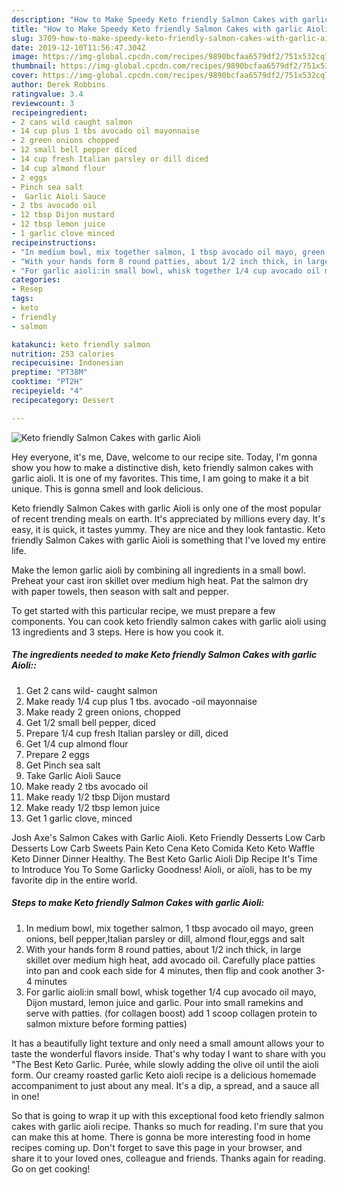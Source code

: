 ```yaml
---
description: "How to Make Speedy Keto friendly Salmon Cakes with garlic Aioli"
title: "How to Make Speedy Keto friendly Salmon Cakes with garlic Aioli"
slug: 3709-how-to-make-speedy-keto-friendly-salmon-cakes-with-garlic-aioli
date: 2019-12-10T11:56:47.304Z
image: https://img-global.cpcdn.com/recipes/9890bcfaa6579df2/751x532cq70/keto-friendly-salmon-cakes-with-garlic-aioli-recipe-main-photo.jpg
thumbnail: https://img-global.cpcdn.com/recipes/9890bcfaa6579df2/751x532cq70/keto-friendly-salmon-cakes-with-garlic-aioli-recipe-main-photo.jpg
cover: https://img-global.cpcdn.com/recipes/9890bcfaa6579df2/751x532cq70/keto-friendly-salmon-cakes-with-garlic-aioli-recipe-main-photo.jpg
author: Derek Robbins
ratingvalue: 3.4
reviewcount: 3
recipeingredient:
- 2 cans wild caught salmon
- 14 cup plus 1 tbs avocado oil mayonnaise
- 2 green onions chopped
- 12 small bell pepper diced
- 14 cup fresh Italian parsley or dill diced
- 14 cup almond flour
- 2 eggs
- Pinch sea salt
-  Garlic Aioli Sauce
- 2 tbs avocado oil
- 12 tbsp Dijon mustard
- 12 tbsp lemon juice
- 1 garlic clove minced
recipeinstructions:
- "In medium bowl, mix together salmon, 1 tbsp avocado oil mayo, green onions, bell pepper,Italian parsley or dill, almond flour,eggs and salt"
- "With your hands form 8 round patties, about 1/2 inch thick, in large skillet over medium high heat, add avocado oil. Carefully place patties into pan and cook each side for 4 minutes, then flip and cook another 3-4 minutes"
- "For garlic aioli:in small bowl, whisk together 1/4 cup avocado oil mayo, Dijon mustard, lemon juice and garlic. Pour into small ramekins and serve with patties. (for collagen boost) add 1 scoop collagen protein to salmon mixture before forming patties)"
categories:
- Resep
tags:
- keto
- friendly
- salmon

katakunci: keto friendly salmon
nutrition: 253 calories
recipecuisine: Indonesian
preptime: "PT38M"
cooktime: "PT2H"
recipeyield: "4"
recipecategory: Dessert

---
```



![Keto friendly Salmon Cakes with garlic Aioli](https://img-global.cpcdn.com/recipes/9890bcfaa6579df2/751x532cq70/keto-friendly-salmon-cakes-with-garlic-aioli-recipe-main-photo.jpg)

Hey everyone, it's me, Dave, welcome to our recipe site. Today, I'm gonna show you how to make a distinctive dish, keto friendly salmon cakes with garlic aioli. It is one of my favorites. This time, I am going to make it a bit unique. This is gonna smell and look delicious.

Keto friendly Salmon Cakes with garlic Aioli is only one of the most popular of recent trending meals on earth. It's appreciated by millions every day. It's easy, it is quick, it tastes yummy. They are nice and they look fantastic. Keto friendly Salmon Cakes with garlic Aioli is something that I've loved my entire life.

Make the lemon garlic aioli by combining all ingredients in a small bowl. Preheat your cast iron skillet over medium high heat. Pat the salmon dry with paper towels, then season with salt and pepper.


To get started with this particular recipe, we must prepare a few components. You can cook keto friendly salmon cakes with garlic aioli using 13 ingredients and 3 steps. Here is how you cook it.

##### The ingredients needed to make Keto friendly Salmon Cakes with garlic Aioli::

1. Get 2 cans wild- caught salmon
1. Make ready 1/4 cup plus 1 tbs. avocado -oil mayonnaise
1. Make ready 2 green onions, chopped
1. Get 1/2 small bell pepper, diced
1. Prepare 1/4 cup fresh Italian parsley or dill, diced
1. Get 1/4 cup almond flour
1. Prepare 2 eggs
1. Get Pinch sea salt
1. Take  Garlic Aioli Sauce
1. Make ready 2 tbs avocado oil
1. Make ready 1/2 tbsp Dijon mustard
1. Make ready 1/2 tbsp lemon juice
1. Get 1 garlic clove, minced


Josh Axe&#39;s Salmon Cakes with Garlic Aioli. Keto Friendly Desserts Low Carb Desserts Low Carb Sweets Pain Keto Cena Keto Comida Keto Keto Waffle Keto Dinner Dinner Healthy. The Best Keto Garlic Aioli Dip Recipe It&#39;s Time to Introduce You To Some Garlicky Goodness! Aioli, or aïoli, has to be my favorite dip in the entire world. 

##### Steps to make Keto friendly Salmon Cakes with garlic Aioli:

1. In medium bowl, mix together salmon, 1 tbsp avocado oil mayo, green onions, bell pepper,Italian parsley or dill, almond flour,eggs and salt
1. With your hands form 8 round patties, about 1/2 inch thick, in large skillet over medium high heat, add avocado oil. Carefully place patties into pan and cook each side for 4 minutes, then flip and cook another 3-4 minutes
1. For garlic aioli:in small bowl, whisk together 1/4 cup avocado oil mayo, Dijon mustard, lemon juice and garlic. Pour into small ramekins and serve with patties. (for collagen boost) add 1 scoop collagen protein to salmon mixture before forming patties)


It has a beautifully light texture and only need a small amount allows your to taste the wonderful flavors inside. That&#39;s why today I want to share with you &#34;The Best Keto Garlic. Purée, while slowly adding the olive oil until the aioli form. Our creamy roasted garlic Keto aioli recipe is a delicious homemade accompaniment to just about any meal. It&#39;s a dip, a spread, and a sauce all in one! 

So that is going to wrap it up with this exceptional food keto friendly salmon cakes with garlic aioli recipe. Thanks so much for reading. I'm sure that you can make this at home. There is gonna be more interesting food in home recipes coming up. Don't forget to save this page in your browser, and share it to your loved ones, colleague and friends. Thanks again for reading. Go on get cooking!
